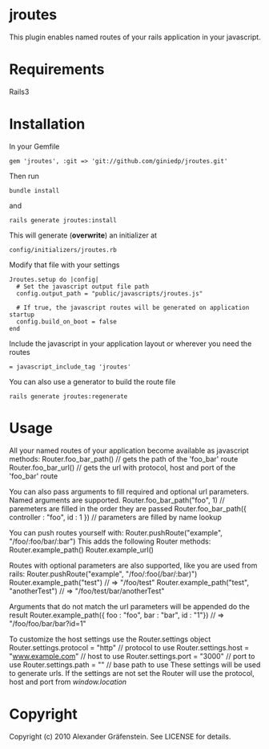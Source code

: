 jroutes
=====================================================
This plugin enables named routes of your rails application in your javascript.

Requirements
=====
Rails3

Installation
=====
In your Gemfile

    gem 'jroutes', :git => 'git://github.com/giniedp/jroutes.git'

Then run
    
    bundle install
    
and

    rails generate jroutes:install
    
This will generate (**overwrite**) an initializer at

    config/initializers/jroutes.rb
    
Modify that file with your settings

    Jroutes.setup do |config|
      # Set the javascript output file path
      config.output_path = "public/javascripts/jroutes.js"
      
      # If true, the javascript routes will be generated on application startup
      config.build_on_boot = false
    end

Include the javascript in your application layout or wherever you need the routes

    = javascript_include_tag 'jroutes'

You can also use a generator to build the route file

    rails generate jroutes:regenerate
    
Usage
=====
All your named routes of your application become available as javascript methods:
    Router.foo_bar_path() // gets the path of the 'foo_bar' route
    Router.foo_bar_url()  // gets the url with protocol, host and port of the 'foo_bar' route

You can also pass arguments to fill required and optional url parameters. Named arguments are supported.
    Router.foo_bar_path("foo", 1)                       // paremeters are filled in the order they are passed
    Router.foo_bar_path({ controller : "foo", id : 1 }) // parameters are filled by name lookup

You can push routes yourself with:
    Router.pushRoute("example", "/foo/:foo/bar/:bar")
This adds the following Router methods:
    Router.example_path()
    Router.example_url()
    
Routes with optional parameters are also supported, like you are used from rails:
    Router.pushRoute("example", "/foo/:foo(/bar/:bar)")
    Router.example_path("test")                 // => "/foo/test"
    Router.example_path("test", "anotherTest")  // => "/foo/test/bar/anotherTest"

Arguments that do not match the url parameters will be appended do the result
    Router.example_path({ foo : "foo", bar : "bar", id : "1"}) // => "/foo/foo/bar/bar?id=1"
   
To customize the host settings use the Router.settings object
    Router.settings.protocol = "http"         // protocol to use
    Router.settings.host = "www.example.com"  // host to use
    Router.settings.port = "3000"             // port to use
    Router.settings.path = ""                 // base path to use
These settings will be used to generate urls. If the settings are not set the Router
will use the protocol, host and port from *window.location*

Copyright
=====

Copyright (c) 2010 Alexander Gräfenstein. See LICENSE for details.
